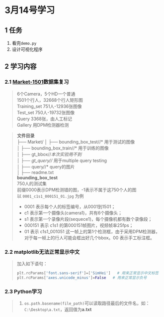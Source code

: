 # 3月14号学习
## 1 任务
1. 看完``demo.py``
2. 设计可视化程序
## 2 学习内容
### 2.1 [Market-1501](https://blog.csdn.net/ctwy291314/article/details/83544088)数据集复习
>6个Camera，5个HD一个普通      
>1501个行人，32668个行人矩形图        
>Training_set 751人-12936张图像       
>Test_set 750人-19732张图像         
>Query 3368张，由人工标记          
>Gallery 用DPM检测器检测  

>**文件目录**  
├── Market/
│   ├── bounding_box_test//* 用于测试的图像      
│   ├── bounding_box_train//* 用于训练的图像    
│   ├── gt_bbox//*本次实验用不到    
│   ├── gt_query//* 用于multiple query testing       
│   ├── query//* query的图片        
│   ├── readme.txt       
>**bounding_box_test**        
750人的测试集      
前缀0000表示DPM检测错的图，-1表示不属于这750个人的图    
>以 ``0001_c1s1_000151_01.jpg`` 为例   
>+ 0001 表示每个人的标签编号，从0001到1501；   
>+ c1 表示第一个摄像头(camera1)，共有6个摄像头；   
>+ s1 表示第一个录像片段(sequece1)，每个摄像机都有数个录像段；   
>+ 000151 表示 c1s1 的第000151帧图片，视频帧率25fps；   
>+ 01 表示 c1s1_001051 这一帧上的第1个检测框，由于采用DPM检测器，对于每一帧上的行人可能会框出好几个bbox。00 表示手工标注框。  
### 2.2 matplotlib无法正常显示中文
>加入如下语句：
>```python
>plt.rcParams['font.sans-serif']=['SimHei']   # 用来正常显示中文标签
>plt.rcParams['axes.unicode_minus']=False   # 用来正常显示负号
>```           
### 2.3 Python学习
>1. ``os.path.basename(file_path)``可以读取路径最后的文件名，如：``C:\Desktop\a.txt``，返回值为**a.txt**